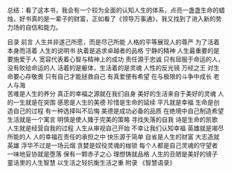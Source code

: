 
总结：看了这本书，我会有一个较为全面的认知人生的体系，点亮一盏盏生命的蜡烛，好书真的是一辈子的财富，正如看了《领导万事通》，我又找到了进入新的势力场的自信和能力。  

目录
前言
人生并非遂己所愿，而是尽己所能
人格的平等展现人的尊严
为了活着本身而活着
人生的说明书
执着是追求卓越者的品格
宁静的精神
人生最重要的是要施爱于人
宽容代表着心智与精神上的成功
责任源于忠诚
只有屈服于命运的人，没有败给命运的人
活着的是躯体，生活着的是灵魂
人性的反光镜
万经之王
对生命要心存敬畏
只有自己才能拯救自己
有真爱便有希望
在与极限的斗争中成长   老人与海   
苦难是人生的养分
真正的幸福之源就在我们自身
美好的生活来自于美好的灵魂
人的一生就是在突围
感恩是人生的美德
珍惜是生命的延续
平凡就是幸福
生命是创造自己的过程
有一种选择叫不后悔
美德是成功必备的品质
在绝境中自己制造希望
生活就是一个寓言
明慎是使人臻于完美的策略
寻找失落的自我
诗是生命的凯歌
人生就是经营自我的过程
人生从审视自己开始
不幸让我们认知幸福
英雄就是竭尽所能的人
人的幸福在责任的承担之中
快乐源于简单
自省是人生的财富
大志造就英雄
浮华不过是一场云烟
贪婪是奴役灵魂的枷锁
每个人都是自己灵魂的守望者
一味地妥协就是堕落
保有一颗赤子之心
理想铸就品格
人生的丑陋是美好的镜子
童话里的人生智慧
以生活之轻抗衡生活之重
附录 《智慧语录》
